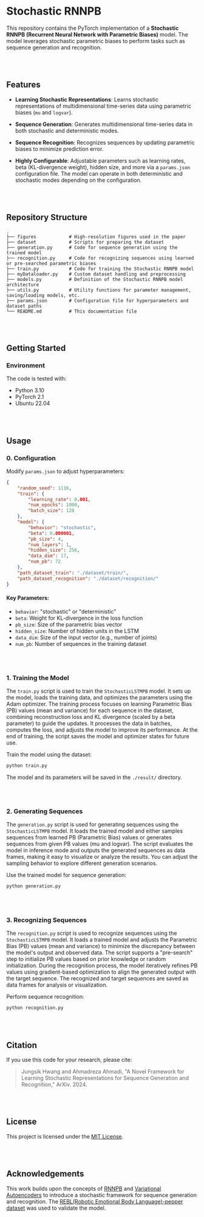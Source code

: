 
# Stochastic RNNPB

This repository contains the PyTorch implementation of a **Stochastic RNNPB (Recurrent Neural Network with Parametric Biases)** model. The model leverages stochastic parametric biases to perform tasks such as sequence generation and recognition.

<br><br>

## Features

- **Learning Stochastic Representations**: Learns stochastic representations of multidimensional time-series data using parametric biases (`mu` and `logvar`).

- **Sequence Generation**: Generates multidimensional time-series data in both stochastic and deterministic modes.

- **Sequence Recognition**: Recognizes sequences by updating parametric biases to minimize prediction error.

- **Highly Configurable**: Adjustable parameters such as learning rates, beta (KL-divergence weight), hidden size, and more via a `params.json` configuration file. The model can operate in both deterministic and stochastic modes depending on the configuration.

<br><br>

## Repository Structure

```plaintext
.
├── figures            # High-resolution figures used in the paper
├── dataset            # Scripts for preparing the dataset
├── generation.py      # Code for sequence generation using the trained model
├── recognition.py     # Code for recognizing sequences using learned or pre-searched parametric biases
├── train.py           # Code for training the Stochastic RNNPB model
├── myDataloader.py    # Custom dataset handling and preprocessing
├── models.py          # Definition of the Stochastic RNNPB model architecture
├── utils.py           # Utility functions for parameter management, saving/loading models, etc.
├── params.json        # Configuration file for hyperparameters and dataset paths
└── README.md          # This documentation file
```

<br><br>

## Getting Started

### Environment

The code is tested with:

- Python 3.10
- PyTorch 2.1
- Ubuntu 22.04

<br><br>

## Usage

### 0. Configuration

Modify `params.json` to adjust hyperparameters:

```json
{
    "random_seed": 1116,
    "train": {
        "learning_rate": 0.001,
        "num_epochs": 1000,
        "batch_size": 128
    },
    "model": {
        "behavior": "stochastic",
        "beta": 0.000001,
        "pb_size": 4,
        "num_layers": 1,
        "hidden_size": 256,
        "data_dim": 17,
        "num_pb": 72
    },
    "path_dataset_train": "./dataset/train/",
    "path_dataset_recognition": "./dataset/recognition/"
}
```

#### Key Parameters:

- `behavior`: "stochastic" or "deterministic"
- `beta`: Weight for KL-divergence in the loss function
- `pb_size`: Size of the parametric bias vector
- `hidden_size`: Number of hidden units in the LSTM
- `data_dim`: Size of the input vector (e.g., number of joints)
- `num_pb`: Number of sequences in the training dataset

<br><br>

### 1. Training the Model

The `train.py` script is used to train the `StochasticLSTMPB` model. It sets up the model, loads the training data, and optimizes the parameters using the Adam optimizer. The training process focuses on learning Parametric Bias (PB) values (mean and variance) for each sequence in the dataset, combining reconstruction loss and KL divergence (scaled by a beta parameter) to guide the updates. It processes the data in batches, computes the loss, and adjusts the model to improve its performance. At the end of training, the script saves the model and optimizer states for future use.

Train the model using the dataset:

```bash
python train.py
```
The model and its parameters will be saved in the `./result/` directory.

<br><br>

### 2. Generating Sequences

The `generation.py` script is used for generating sequences using the `StochasticLSTMPB` model. It loads the trained model and either samples sequences from learned PB (Parametric Bias) values or generates sequences from given PB values (mu and logvar). The script evaluates the model in inference mode and outputs the generated sequences as data frames, making it easy to visualize or analyze the results. You can adjust the sampling behavior to explore different generation scenarios.

Use the trained model for sequence generation:

```bash
python generation.py
```

<br><br>

### 3. Recognizing Sequences

The `recognition.py` script is used to recognize sequences using the `StochasticLSTMPB` model. It loads a trained model and adjusts the Parametric Bias (PB) values (mean and variance) to minimize the discrepancy between the model's output and observed data. The script supports a "pre-search" step to initialize PB values based on prior knowledge or random initialization. During the recognition process, the model iteratively refines PB values using gradient-based optimization to align the generated output with the target sequence. The recognized and target sequences are saved as data frames for analysis or visualization.

Perform sequence recognition:

```bash
python recognition.py
```

<br><br>

## Citation

If you use this code for your research, please cite:
> Jungsik Hwang and Ahmadreza Ahmadi, "A Novel Framework for Learning Stochastic Representations for Sequence Generation and Recognition," ArXiv. 2024.

<br><br>

## License

This project is licensed under the [MIT License](./LICENSE).

<br><br>

## Acknowledgements

This work builds upon the concepts of [RNNPB](https://ieeexplore.ieee.org/abstract/document/1235981) and [Variational Autoencoders](https://arxiv.org/abs/1312.6114) to introduce a stochastic framework for sequence generation and recognition. The [REBL(Robotic Emotional Body Language)-pepper dataset](https://github.com/minamar/rebl-pepper-data) was used to validate the model.

